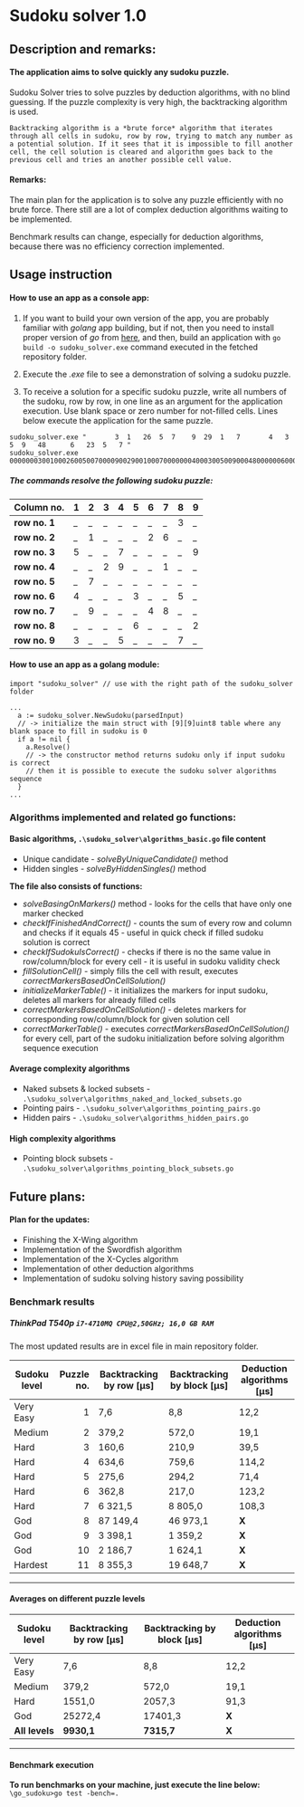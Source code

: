 # Sudoku solver 1.0

## Description and remarks:
#### The application aims to solve quickly any sudoku puzzle.

   Sudoku Solver tries to solve puzzles by deduction algorithms, with no blind guessing. If the puzzle complexity is very high, the backtracking algorithm is used.

   `Backtracking algorithm is a *brute force* algorithm that iterates through all cells in sudoku, row by row, trying to match any number as a potential solution. If it sees that it is impossible to fill another cell, the cell solution is cleared and algorithm goes back to the previous cell and tries an another possible cell value.`

#### Remarks:
The main plan for the application is to solve any puzzle efficiently with no brute force. There still are a lot of complex deduction algorithms waiting to be implemented.

Benchmark results can change, especially for deduction algorithms, because there was no efficiency correction implemented.

## Usage instruction

#### How to use an app as a console app:

1. If you want to build your own version of the app, you are probably familiar with *golang* app building, but if not, then you need to install proper version of *go* from [here](https://golang.org/dl/), and then, build an application with `go build -o sudoku_solver.exe` command executed in the fetched repository folder. 

2. Execute the *.exe* file to see a demonstration of solving a sudoku puzzle.

3. To receive a solution for a specific sudoku puzzle, write all numbers of the sudoku, row by row, in one line as an argument for the application execution. Use blank space or zero number for not-filled cells. Lines below execute the application for the same puzzle. 




```
sudoku_solver.exe "       3  1   26  5  7    9  29  1   7       4   3  5  9   48      6   23  5   7 "
sudoku_solver.exe 000000030010002600500700009002900100070000000400030050090004800000060002300500070
```

##### The commands resolve the following sudoku puzzle:

Column no. | 1 | 2 | 3 | 4 | 5 | 6 | 7 | 8 | 9
------------- | - | - | - | - | - | - | - | - | -
**row no. 1** | _ | _ | _ | _ | _ | _ | _ | 3 | _
**row no. 2** | _ | 1 | _ | _ | _ | 2 | 6 | _ | _
**row no. 3** | 5 | _ | _ | 7 | _ | _ | _ | _ | 9
**row no. 4** | _ | _ | 2 | 9 | _ | _ | 1 | _ | _
**row no. 5** | _ | 7 | _ | _ | _ | _ | _ | _ | _
**row no. 6** | 4 | _ | _ | _ | 3 | _ | _ | 5 | _
**row no. 7** | _ | 9 | _ | _ | _ | 4 | 8 | _ | _
**row no. 8** | _ | _ | _ | _ | 6 | _ | _ | _ | 2
**row no. 9** | 3 | _ | _ | 5 | _ | _ | _ | 7 | _



#### How to use an app as a golang module:

```golang
import "sudoku_solver" // use with the right path of the sudoku_solver folder
```

```golang
...
  a := sudoku_solver.NewSudoku(parsedInput) 
  // -> initialize the main struct with [9][9]uint8 table where any blank space to fill in sudoku is 0
  if a != nil {
    a.Resolve()
    // -> the constructor method returns sudoku only if input sudoku is correct
    // then it is possible to execute the sudoku solver algorithms sequence
  }
...
```

### Algorithms implemented and related go functions:
#### Basic algorithms, `.\sudoku_solver\algorithms_basic.go` file content
* Unique candidate - *solveByUniqueCandidate()* method
* Hidden singles - *solveByHiddenSingles()* method

**The file also consists of functions:**
* *solveBasingOnMarkers()* method - looks for the cells that have only one marker checked
* *checkIfFinishedAndCorrect()* - counts the sum of every row and column and checks if it equals 45 - useful in quick check if filled sudoku solution is correct
* *checkIfSudokuIsCorrect()* - checks if there is no the same value in row/column/block for every cell -
it is useful in sudoku validity check
* *fillSolutionCell()* - simply fills the cell with result, executes *correctMarkersBasedOnCellSolution()*
* *initializeMarkerTable()* - it initializes the markers for input sudoku, deletes all markers for already filled cells 
* *correctMarkersBasedOnCellSolution()* - deletes markers for corresponding row/column/block for given solution cell
* *correctMarkerTable()* - executes *correctMarkersBasedOnCellSolution()* for every cell, part of the sudoku initialization before solving algorithm sequence execution

#### Average complexity algorithms
* Naked subsets & locked subsets - `.\sudoku_solver\algorithms_naked_and_locked_subsets.go`
* Pointing pairs - `.\sudoku_solver\algorithms_pointing_pairs.go`
* Hidden pairs - `.\sudoku_solver\algorithms_hidden_pairs.go`

#### High complexity algorithms
* Pointing block subsets - `.\sudoku_solver\algorithms_pointing_block_subsets.go`
 
## Future plans:

#### Plan for the updates:
* Finishing the X-Wing algorithm
* Implementation of the Swordfish algorithm
* Implementation of the X-Cycles algorithm
* Implementation of other deduction algorithms
* Implementation of sudoku solving history saving possibility

### Benchmark results

##### ThinkPad T540p `i7-4710MQ CPU@2,50GHz; 16,0 GB RAM`

The most updated results are in excel file in main repository folder.

Sudoku level | Puzzle no. | Backtracking by row [µs] | Backtracking by block [µs] | Deduction algorithms [µs]
------------ | ------------: | ----------------------- | ------------------------- | ------------------------
Very Easy  | 1     |     7,6        |    8,8 		  |    12,2
Medium     | 2     |     379,2      |    572,0 		|    19,1
Hard       | 3     |     160,6      |    210,9 		|    39,5
Hard       | 4     |     634,6      |    759,6 		|    114,2
Hard       | 5     |     275,6      |    294,2 		|    71,4
Hard       | 6     |     362,8      |    217,0 		|    123,2
Hard       | 7     |     6 321,5    |    8 805,0 	|    108,3
God        | 8     |     87 149,4   |    46 973,1 |    **X**
God        | 9     |     3 398,1    |    1 359,2 	|    **X**
God        | 10    |     2 186,7    |    1 624,1 	|    **X**
Hardest    | 11    |     8 355,3    |    19 648,7 |    **X**

--------------------------------------------

#### Averages on different puzzle levels

Sudoku level | Backtracking by row [µs] | Backtracking by block [µs] | Deduction algorithms [µs]
------------ | ----------------------- | ------------------------- | ------------------------
Very Easy     | 7,6 |    8,8  |    12,2
Medium        | 379,2 |    572,0  |    19,1
Hard          | 1551,0 |    2057,3  |    91,3
God           | 25272,4 |    17401,3  |    **X**
**All levels**| **9930,1**| **7315,7** |    **X**

-----------------------------------------

#### Benchmark execution
**To run benchmarks on your machine, just execute the line below:**
`\go_sudoku>go test -bench=.`
